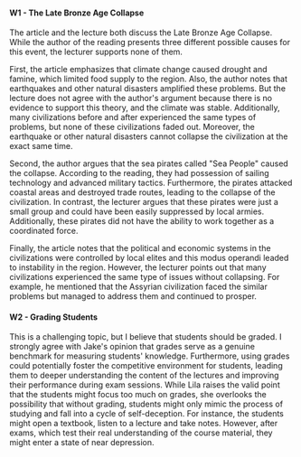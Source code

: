 #### W1 - The Late Bronze Age Collapse

The article and the lecture both discuss the Late Bronze Age Collapse.
While the author of the reading presents three different possible causes for this event, the lecturer supports none of them.

First, the article emphasizes that climate change caused drought and famine, which limited food supply to the region.
Also, the author notes that earthquakes and other natural disasters amplified these problems.
But the lecture does not agree with the author's argument because there is no evidence to support this theory, and the climate was stable. 
Additionally, many civilizations before and after experienced the same types of problems, but none of these civilizations faded out.
Moreover, the earthquake or other natural disasters cannot collapse the civilization at the exact same time.

Second, the author argues that the sea pirates called "Sea People" caused the collapse.
According to the reading, they had possession of sailing technology and advanced military tactics.
Furthermore, the pirates attacked coastal areas and destroyed trade routes, leading to the collapse of the civilization.
In contrast, the lecturer argues that these pirates were just a small group and could have been easily suppressed by local armies.
Additionally, these pirates did not have the ability to work together as a coordinated force.

Finally, the article notes that the political and economic systems in the civilizations were controlled by local elites and this modus operandi leaded to instability in the region.
However, the lecturer points out that many civilizations experienced the same type of issues without collapsing.
For example, he mentioned that the Assyrian civilization faced the similar problems but managed to address them and continued to prosper.


#### W2 - Grading Students

This is a challenging topic, but I believe that students should be graded.
I strongly agree with Jake's opinion that grades serve as a genuine benchmark for measuring students' knowledge.
Furthermore, using grades could potentially foster the competitive environment for students, leading them to deeper understanding the content of the lectures and improving their performance during exam sessions. 
While Lila raises the valid point that the students might focus too much on grades, she overlooks the possibility that without grading, students might only mimic the process of studying and fall into a cycle of self-deception.
For instance, the students might open a textbook, listen to a lecture and take notes.
However, after exams, which test their real understanding of the course material, they might enter a state of near depression.